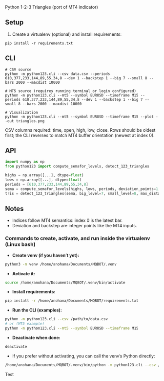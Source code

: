 Python 1-2-3 Triangles (port of MT4 indicator)

Setup
-----
1) Create a virtualenv (optional) and install requirements:
```
pip install -r requirements.txt
```

CLI
---
```
# CSV source
python -m python123.cli --csv data.csv --periods 610,377,233,144,89,55,34,8 --dev 1 --backstep 1 --big 7 --small 8 --bars 2000 --maxdist 10000

# MT5 source (requires running terminal or login configured)
python -m python123.cli --mt5 --symbol EURUSD --timeframe M15 --periods 610,377,233,144,89,55,34,8 --dev 1 --backstep 1 --big 7 --small 8 --bars 2000 --maxdist 10000

# Visualization
python -m python123.cli --mt5 --symbol EURUSD --timeframe M15 --plot --out triangles.png
```

CSV columns required: time, open, high, low, close. Rows should be oldest first; the CLI reverses to match MT4 buffer orientation (newest at index 0).

API
---
```python
import numpy as np
from python123 import compute_semafor_levels, detect_123_triangles

highs = np.array([...], dtype=float)
lows = np.array([...], dtype=float)
periods = [610,377,233,144,89,55,34,8]
sema = compute_semafor_levels(highs, lows, periods, deviation_points=1, backstep=1)
tris = detect_123_triangles(sema, big_level=7, small_level=8, max_distance_points=10000, max_bars_scan=2000)
```

Notes
-----
- Indices follow MT4 semantics: index 0 is the latest bar.
- Deviation and backstep are integer points like the MT4 inputs.

### Commands to create, activate, and run inside the virtualenv (Linux bash)

- **Create venv (if you haven’t yet):**
```bash
python3 -m venv /home/anohana/Documents/MQBOT/.venv
```

- **Activate it:**
```bash
source /home/anohana/Documents/MQBOT/.venv/bin/activate
```

- **Install requirements:**
```bash
pip install -r /home/anohana/Documents/MQBOT/requirements.txt
```

- **Run the CLI (examples):**
```bash
python -m python123.cli --csv /path/to/data.csv
# or (MT5 example)
python -m python123.cli --mt5 --symbol EURUSD --timeframe M15
```

- **Deactivate when done:**
```bash
deactivate
```

- If you prefer without activating, you can call the venv’s Python directly:
```bash
/home/anohana/Documents/MQBOT/.venv/bin/python -m python123.cli --csv /path/to/data.csv
```

Test
